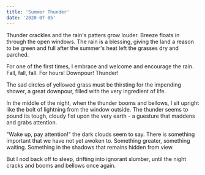```yaml
---
title: 'Summer Thunder'
date: '2020-07-05'
---
```

Thunder crackles and the rain's patters grow louder. Breeze floats in through the open windows. The rain is a blessing, giving the land a reason to be green and full after the summer's heat left the grasses dry and parched.

For one of the first times, I embrace and welcome and encourage the rain. Fall, fall, fall. For hours! Downpour! Thunder!

The sad circles of yellowed grass must be thirsting for the impending shower, a great downpour, filled with the very ingredient of life. 

In the middle of the night, when the thunder booms and bellows, I sit upright like the bolt of lightning from the window outside. The thunder seems to pound its tough, cloudy fist upon the very earth - a guesture that maddens and grabs attention.

"Wake up, pay attention!" the dark clouds seem to say. There is something important that we have not yet awoken to. Something greater, something waiting. Something in the shadows that remains hidden from view.

But I nod back off to sleep, drifting into ignorant slumber, until the night cracks and booms and bellows once again.